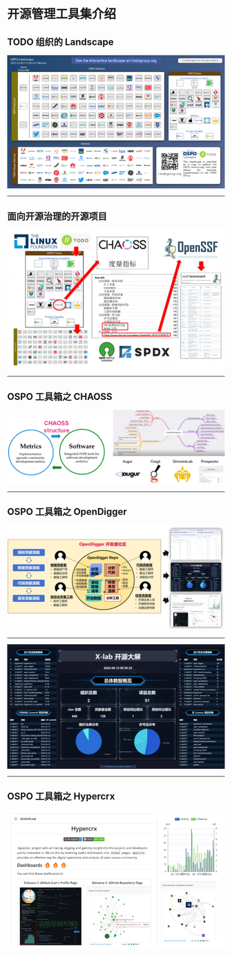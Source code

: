 # 开源管理工具集介绍

## TODO 组织的 Landscape

![](./img/todo-landscape.png)

---

## 面向开源治理的开源项目

![](./img/OSS-for-open-source-governance.png)

---

## OSPO 工具箱之 CHAOSS

![](./img/chaoss.png)

---

## OSPO 工具箱之 OpenDigger

![](./img/OpenDigger.png)

---

![](./img/x-lab-dashboard.png)

---

## OSPO 工具箱之 Hypercrx

![](./img/Hypercrx.png)